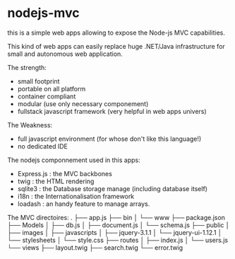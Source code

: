 # nodejs-mvc
this is a simple web apps allowing to expose the Node-js MVC capabilities.

This kind of web apps can easily replace huge .NET/Java infrastructure for small and autonomous web application.

The strength:
- small footprint
- portable on all platform
- container compliant
- modular (use only necessary componement)
- fullstack javascript framework (very helpful in web apps univers)

The Weakness:
- full javascript environment (for whose don't like this language!)
- no dedicated IDE

The nodejs componnement used in this apps:
- Express.js : the MVC backbones
- twig       : the HTML rendering
- sqlite3    : the Database storage manage (including database itself)
- i18n       : the Internationalisation framework
- loadash    : an handy feature to manage arrays.


The MVC directoires:
.
├── app.js
├── bin
│   └── www
├── package.json
├── Models
│   ├── db.js
│   ├── document.js
│   └── schema.js
├── public
│   ├── images
│   ├── javascripts
│       ├── jquery-3.1.1
│       └── jquery-ui-1.12.1
│   └── stylesheets
│       └── style.css
├── routes
│   ├── index.js
│   └── users.js
└── views
    ├── layout.twig
    ├── search.twig
    └── error.twig
  
  
  
